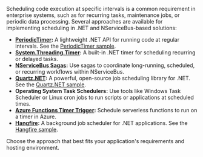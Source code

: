 Scheduling code execution at specific intervals is a common requirement in enterprise systems, such as for recurring tasks, maintenance jobs, or periodic data processing. Several approaches are available for implementing scheduling in .NET and NServiceBus-based solutions:

- **[PeriodicTimer](https://learn.microsoft.com/en-us/dotnet/api/system.threading.periodictimer):** A lightweight .NET API for running code at regular intervals. See the [PeriodicTimer sample](/samples/scheduling/periodictimer/).
- **[System.Threading.Timer](https://msdn.microsoft.com/en-us/library/system.threading.timer.aspx):** A built-in .NET timer for scheduling recurring or delayed tasks.
- **[NServiceBus Sagas](/nservicebus/sagas/):** Use sagas to coordinate long-running, scheduled, or recurring workflows within NServiceBus.
- **[Quartz.NET](https://www.quartz-scheduler.net/):** A powerful, open-source job scheduling library for .NET. See the [Quartz.NET sample](/samples/scheduling/quartz/).
- **Operating System Task Schedulers:** Use tools like Windows Task Scheduler or Linux cron jobs to run scripts or applications at scheduled times.
- **[Azure Functions Timer Trigger](https://learn.microsoft.com/en-us/azure/azure-functions/functions-bindings-timer):** Schedule serverless functions to run on a timer in Azure.
- **[Hangfire](https://www.hangfire.io/):** A background job scheduler for .NET applications. See the [Hangfire sample](/samples/scheduling/hangfire/).

Choose the approach that best fits your application's requirements and hosting environment.
